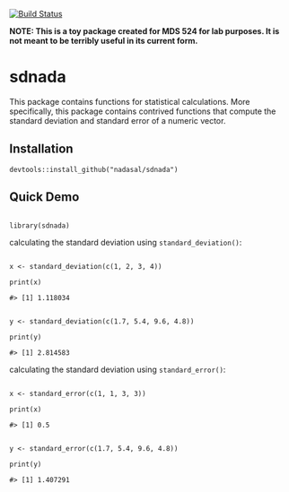 [![Build Status](https://travis-ci.org/nadasal/sdnada.svg?branch=master)](https://travis-ci.org/nadasal/sdnada)

**NOTE: This is a toy package created for MDS 524 for lab purposes. It is not meant to be terribly useful in its current form.**

# sdnada

This package contains functions for statistical calculations. More specifically, this package contains contrived functions that compute the standard deviation and standard error of a numeric vector.

## Installation



```
devtools::install_github("nadasal/sdnada")

```

## Quick Demo

```

library(sdnada)

```

calculating the standard deviation using `standard_deviation()`:

```

x <- standard_deviation(c(1, 2, 3, 4))

print(x)

#> [1] 1.118034

```

```

y <- standard_deviation(c(1.7, 5.4, 9.6, 4.8))

print(y)

#> [1] 2.814583

```

calculating the standard deviation using `standard_error()`:

```

x <- standard_error(c(1, 1, 3, 3))

print(x)

#> [1] 0.5

```

```

y <- standard_error(c(1.7, 5.4, 9.6, 4.8))

print(y)

#> [1] 1.407291

```
